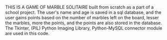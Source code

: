 THIS IS A GAME OF MARBLE SOLITAIRE built from scratch as a part of a school project. 
The user's name and age is saved in a sql database, and the user gains points based on the number of marbles left on the board, lesser the marbles, more the points, and the points are also stored in the database.
The Tkinter, (PIL) Python Imaging Library, Python-MySQL connector module are used in this code.

